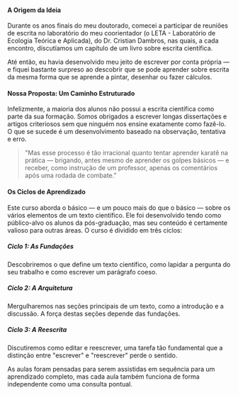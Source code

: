 #### A Origem da Ideia

Durante os anos finais do meu doutorado, comecei a participar de reuniões de escrita no laboratório do meu coorientador (o LETA - Laboratório de Ecologia Teórica e Aplicada), do Dr. Cristian Dambros, nas quais, a cada encontro, discutíamos um capítulo de um livro sobre escrita científica.

Até então, eu havia desenvolvido meu jeito de escrever por conta própria — e fiquei bastante surpreso ao descobrir que se pode aprender sobre escrita da mesma forma que se aprende a pintar, desenhar ou fazer cálculos.

#### Nossa Proposta: Um Caminho Estruturado

Infelizmente, a maioria dos alunos não possui a escrita científica como parte da sua formação. Somos obrigados a escrever longas dissertações e artigos criteriosos sem que ninguém nos ensine exatamente como fazê-lo. O que se sucede é um desenvolvimento baseado na observação, tentativa e erro.

> "Mas esse processo é tão irracional quanto tentar aprender karatê na prática — brigando, antes mesmo de aprender os golpes básicos — e receber, como instrução de um professor, apenas os comentários após uma rodada de combate."

#### Os Ciclos de Aprendizado

Este curso aborda o básico — e um pouco mais do que o básico — sobre os vários elementos de um texto científico. Ele foi desenvolvido tendo como público-alvo os alunos da pós-graduação, mas seu conteúdo é certamente valioso para outras áreas. O curso é dividido em três ciclos:

<div class="ciclos-container">
    <div class="ciclo-item">
        <h5>Ciclo 1: As Fundações</h5>
        <p>Descobriremos o que define um texto científico, como lapidar a pergunta do seu trabalho e como escrever um parágrafo coeso.</p>
    </div>
    <div class="ciclo-item">
        <h5>Ciclo 2: A Arquitetura</h5>
        <p>Mergulharemos nas seções principais de um texto, como a introdução e a discussão. A força destas seções depende das fundações.</p>
    </div>
    <div class="ciclo-item">
        <h5>Ciclo 3: A Reescrita</h5>
        <p>Discutiremos como editar e reescrever, uma tarefa tão fundamental que a distinção entre "escrever" e "reescrever" perde o sentido.</p>
    </div>
</div>

As aulas foram pensadas para serem assistidas em sequência para um aprendizado completo, mas cada aula também funciona de forma independente como uma consulta pontual.
